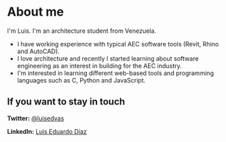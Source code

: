 # About me

I'm Luis. I'm an architecture student from Venezuela.

- I have working experience with typical AEC software tools (Revit, Rhino and AutoCAD).
- I love architecture and recently I started learning about software engineering as an interest in building for the AEC industry.
- I'm interested in learning different web-based tools and programming languages such as C, Python and JavaScript.

## If you want to stay in touch

**Twitter:** [@luisedvas](https://twitter.com/luisedvas)

**LinkedIn:** [Luis Eduardo Díaz](https://www.linkedin.com/in/luisediazv/)

<!---
luisediazv/luisediazv is a ✨ special ✨ repository because its `README.md` (this file) appears on your GitHub profile.
You can click the Preview link to take a look at your changes.
--->
